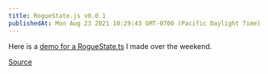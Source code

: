 ```yaml
---
title: RogueState.js v0.0.1
publishedAt: Mon Aug 23 2021 10:29:43 GMT-0700 (Pacific Daylight Time)
---
```


Here is a [demo for a RogueState.ts](rogueState.html) I made over the weekend.

[Source](https://github.com/adamwong246/SpaceTrash/tree/idk/src/apps/experiments/xstate)


